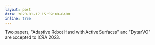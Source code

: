 ```yaml
---
layout: post
date: 2023-01-17 15:59:00-0400
inline: true
---
```


Two papers, "Adaptive Robot Hand with Active Surfaces" and "DytanVO" are accepted to ICRA 2023.
